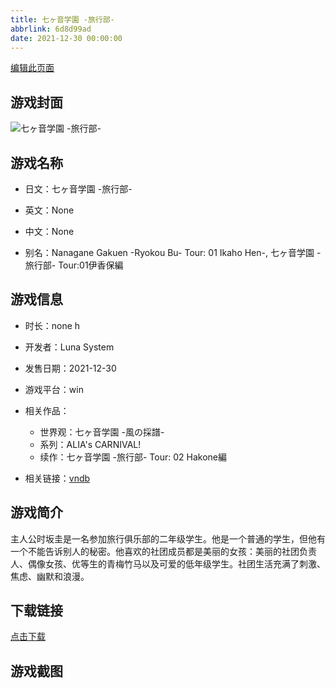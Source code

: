 ```yaml
---
title: 七ヶ音学園 -旅行部-
abbrlink: 6d8d99ad
date: 2021-12-30 00:00:00
---
```

[编辑此页面](https://github.com/ACG-3/ADV3-source/blob/main/source/_posts/games/%E4%B8%83%E3%83%B6%E9%9F%B3%E5%AD%A6%E5%9C%92%20-%E6%97%85%E8%A1%8C%E9%83%A8-.md)

## 游戏封面

![七ヶ音学園 -旅行部-](https://pan.timero.xyz/d/onedrive/img_lib_001/%E4%B8%83%E3%83%B6%E9%9F%B3%E5%AD%A6%E5%9C%92%20-%E6%97%85%E8%A1%8C%E9%83%A8-_cover.avif)


## 游戏名称

- 日文：七ヶ音学園 -旅行部-
- 英文：None
- 中文：None

- 别名：Nanagane Gakuen -Ryokou Bu- Tour: 01 Ikaho Hen-, 七ヶ音学園 -旅行部- Tour:01伊香保編


## 游戏信息

- 时长：none h
- 开发者：Luna System
- 发售日期：2021-12-30
- 游戏平台：win
- 相关作品：
   - 世界观：七ヶ音学園 -風の採譜-
   - 系列：ALIA's CARNIVAL!
   - 续作：七ヶ音学園 -旅行部- Tour: 02 Hakone編

- 相关链接：[vndb](https://vndb.org/v32820)


## 游戏简介

主人公时坂圭是一名参加旅行俱乐部的二年级学生。他是一个普通的学生，但他有一个不能告诉别人的秘密。他喜欢的社团成员都是美丽的女孩：美丽的社团负责人、偶像女孩、优等生的青梅竹马以及可爱的低年级学生。社团生活充满了刺激、焦虑、幽默和浪漫。




## 下载链接

[点击下载](https://pan.timero.xyz/onedrive/adv_lib_001/%E4%B8%83%E3%83%B6%E9%9F%B3%E5%AD%A6%E5%9C%92%20-%E6%97%85%E8%A1%8C%E9%83%A8-)


## 游戏截图


